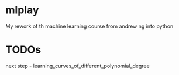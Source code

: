 # mlplay
My rework of th machine learning course from andrew ng into python
# TODOs
next step - learning_curves_of_different_polynomial_degree